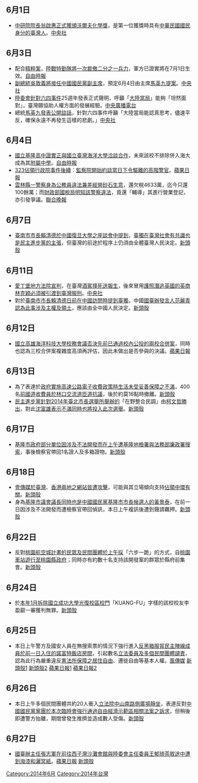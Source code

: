 <noinclude></noinclude>

## 6月1日

  - [中研院院長](https://zh.wikipedia.org/wiki/中研院 "wikilink")[翁啟惠正式獲頒](../Page/翁啟惠.md "wikilink")[沃爾夫化學獎](https://zh.wikipedia.org/wiki/沃爾夫化學獎 "wikilink")，是第一位獲獎時具有[中華民國國民身分的](../Page/中華民國國民.md "wikilink")[臺灣人](../Page/臺灣人.md "wikilink")。[中央社](http://www.cna.com.tw/news/aopl/201406020038-1.aspx)

## 6月3日

  - 配合[精粹案](../Page/精粹案.md "wikilink")，[陸戰特勤隊將一次裁撤二分之一兵力](../Page/中華民國海軍陸戰隊特勤隊.md "wikilink")，軍方已證實將在7月1日生效。[自由時報](http://news.ltn.com.tw/news/focus/paper/784329)
  - [副總統](../Page/中華民國副總統.md "wikilink")[吳敦義將接任](https://zh.wikipedia.org/wiki/吳敦義 "wikilink")[中國國民黨副主席](../Page/中國國民黨.md "wikilink")，預定6月4日由主席[馬英九提案](../Page/馬英九.md "wikilink")。[中央社](http://www.cna.com.tw/news/aipl/201406030336-1.aspx)
  - [陸委會針對](https://zh.wikipedia.org/wiki/陸委會 "wikilink")[六四事件](../Page/六四事件.md "wikilink")25週年發表正式聲明，呼籲「[大陸當局](https://zh.wikipedia.org/wiki/中華人民共和國政府 "wikilink")」能夠「坦然面對」，臺灣願協助人權方面的發展經驗。[中央廣播電台](https://web.archive.org/web/20140606221339/http://news.rti.org.tw/news/detail/?recordId=112348)
  - 總統[馬英九發表公開談話](../Page/馬英九.md "wikilink")，針對六四事件呼籲「大陸當局能認真思考，儘速平反，確保永遠不再發生這樣的悲劇。」[中央社](http://www.cna.com.tw/news/aipl/201406040005-1.aspx)

## 6月4日

  - [國立基隆高中證實正與](https://zh.wikipedia.org/wiki/國立基隆高中 "wikilink")[國立臺灣海洋大學洽談合作](https://zh.wikipedia.org/wiki/國立臺灣海洋大學 "wikilink")，未來該校不排除併入海大成為其[附屬中學](https://zh.wikipedia.org/wiki/附屬中學 "wikilink")。[自由時報](http://news.ltn.com.tw/news/life/breakingnews/1023631)
  - [323佔領行政院事件後續](../Page/323佔領行政院事件.md "wikilink")：[監察院開始約談當日下令驅離的高階警官](../Page/監察院.md "wikilink")。[蘋果日報](http://www.appledaily.com.tw/realtimenews/article/politics/20140604/410058/)
  - [雲林縣一警察身為公務員違法兼差經營砂石生意](https://zh.wikipedia.org/wiki/雲林縣 "wikilink")，還欠稅4633萬，迄今只還100餘萬；而[財政部國稅局明知該警察違法](https://zh.wikipedia.org/wiki/財政部國稅局 "wikilink")，竟還「輔導」其進行營業登記，亦引發爭議。[聯合晚報](https://web.archive.org/web/20140606191602/http://udn.com/NEWS/NATIONAL/NAT1/8719330.shtml)

## 6月7日

  - [臺南市市長](https://zh.wikipedia.org/wiki/臺南市市長 "wikilink")[賴清德於](../Page/賴清德.md "wikilink")[中國](../Page/中國.md "wikilink")[復旦大學之座談會中提到](https://zh.wikipedia.org/wiki/復旦大學 "wikilink")，[臺獨在臺灣社會有共識也是](https://zh.wikipedia.org/wiki/臺灣獨立運動 "wikilink")[民主進步黨的主張](../Page/民主進步黨.md "wikilink")，但臺灣的前途於程序上仍須由全體臺灣人民決定。[新頭殼](http://newtalk.tw/news_read.php?oid=48062)

## 6月11日

  - [愛丁堡](https://zh.wikipedia.org/wiki/愛丁堡 "wikilink")[地方法院宣判](https://zh.wikipedia.org/wiki/地方法院 "wikilink")，在臺灣[酒駕撞死送報生](https://zh.wikipedia.org/wiki/酒駕 "wikilink")，後來冒用[護照潛逃](https://zh.wikipedia.org/wiki/護照 "wikilink")[英國的英商](https://zh.wikipedia.org/wiki/英國 "wikilink")[林克穎必須被](../Page/林克穎.md "wikilink")[引渡到臺灣服刑](https://zh.wikipedia.org/wiki/引渡 "wikilink")。[中央社](http://www.cna.com.tw/news/firstnews/201406115008-1.aspx)
  - 對於[臺南市市長](https://zh.wikipedia.org/wiki/臺南市市長 "wikilink")[賴清德日前在](../Page/賴清德.md "wikilink")[中國訪問時提到](../Page/中國.md "wikilink")[臺獨](https://zh.wikipedia.org/wiki/臺灣獨立運動 "wikilink")，中國[國臺辦發言人](https://zh.wikipedia.org/wiki/國務院臺灣事務辦公室 "wikilink")[范麗青認為此事涉及主權及領土](https://zh.wikipedia.org/wiki/范麗青 "wikilink")，應該由全中國人民決定。[新頭殼](http://newtalk.tw/news_read.php?oid=48175)

## 6月12日

  - [國立高雄海洋科技大學校務會議否決先前已通過校內公投的兩校合併案](../Page/國立高雄海洋科技大學.md "wikilink")，同時也認為三校合併案複雜度高須再評估，因此未做出是否參與的決議。[蘋果日報](http://www.appledaily.com.tw/realtimenews/article/life/20140612/415232/)

## 6月13日

  - 為了表達於[政府實施](../Page/中華民國政府.md "wikilink")[高速公路電子收費政策時生活未受妥善保障之不滿](https://zh.wikipedia.org/wiki/高速公路電子收費系統_\(台灣\) "wikilink")，400名[前國道收費員於](https://zh.wikipedia.org/wiki/中華民國國道收費員抗爭事件 "wikilink")[林口交流道匝道抗議](https://zh.wikipedia.org/wiki/林口交流道 "wikilink")，後於約莫16點時撤離。[新頭殼](http://newtalk.tw/news/2014/06/13/48253.html)
  - [民主進步黨針對](../Page/民主進步黨.md "wikilink")[2014年臺北市長選舉所舉辦的](../Page/2014年中華民國地方公職人員選舉.md "wikilink")「在野整合民調」由[柯文哲勝出](../Page/柯文哲.md "wikilink")，對此[沈富雄表示不滿同時也將投入此次選舉](../Page/沈富雄.md "wikilink")。[新頭殼](http://newtalk.tw/news/2014/06/13/48236.html)

## 6月17日

  - [基隆市政府部分單位因涉及不法開發而在上午遭](../Page/基隆市政府.md "wikilink")[基隆地檢署與](https://zh.wikipedia.org/wiki/臺灣基隆地方法院檢察署 "wikilink")[法務部廉政署搜索](../Page/法務部廉政署.md "wikilink")，事後檢察官帶回1名證人及多箱證物。[新頭殼](http://newtalk.tw/news/2014/06/17/48344.html)

## 6月18日

  - [壹傳媒於](../Page/壹傳媒.md "wikilink")[臺灣](../Page/臺灣.md "wikilink")、[香港兩地之網站皆遭攻擊](../Page/香港.md "wikilink")，可能與其立場傾向支持[佔領中環有關](../Page/讓愛與和平佔領中環.md "wikilink")。[新頭殼](http://newtalk.tw/news/2014/06/18/47649.html)
  - 身為[基隆市議會議長同時也是](https://zh.wikipedia.org/wiki/基隆市議會 "wikilink")[中國國民黨](../Page/中國國民黨.md "wikilink")[基隆市市長候選人的](https://zh.wikipedia.org/wiki/基隆市市長 "wikilink")[黃景泰](https://zh.wikipedia.org/wiki/黃景泰 "wikilink")，在前一日因涉及不法開發而遭檢察官帶回偵訊，本日上午複訊後遭到聲請羈押。[新頭殼](http://www.newtalk.tw/news_read.php?oid=48377)

## 6月22日

  - 反對[桃園航空城計畫的民眾及民間團體於上午採](../Page/桃園航空城.md "wikilink")「六步一跪」的方式，自[桃園車站遊行至](https://zh.wikipedia.org/wiki/桃園車站 "wikilink")[桃園縣政府](https://zh.wikipedia.org/wiki/桃園縣政府 "wikilink")；同時亦有約數十名支持該開發案的群眾於縣府前集會。[新頭殼](http://www.newtalk.tw/news_read.php?oid=48503)

## 6月24日

  - 於[本年1月拆除](https://zh.wikipedia.org/wiki/2014年1月臺灣#1月15日 "wikilink")[國立成功大學](https://zh.wikipedia.org/wiki/國立成功大學 "wikilink")[光復校區校門](https://zh.wikipedia.org/wiki/國立成功大學光復校區 "wikilink")「KUANG-FU」字樣的該校校友李盈叡一審獲判無罪。[新頭殼](http://newtalk.tw/news/2014/06/24/48593.html)

## 6月25日

  - 本日上午警方及國安人員在無搜索票的情況下強行進入[反黑箱服貿民主陣線成員於前一日入住的](https://zh.wikipedia.org/wiki/反黑箱服貿民主陣線 "wikilink")[諾富特飯店房間](https://zh.wikipedia.org/wiki/台北諾富特華航桃園機場飯店 "wikilink")，引起數名[立法委員及多個民間團體譴責](https://zh.wikipedia.org/wiki/立法委員 "wikilink")，認為此行為嚴重違反[憲法所保障之居住自由](../Page/中華民國憲法.md "wikilink")、遷徙自由等基本人權。[風傳媒](https://web.archive.org/web/20140627071313/http://www.stormmediagroup.com/opencms/news/detail/15207cee-fc0a-11e3-b79d-ef2804cba5a1/?uuid=15207cee-fc0a-11e3-b79d-ef2804cba5a1)
    [新頭殼1](http://newtalk.tw/news_read.php?oid=48596)
    [新頭殼2](https://web.archive.org/web/20140714122707/http://www.newtalk.tw/news_read.php?oid=48618)
    [蘋果日報1](http://www.appledaily.com.tw/realtimenews/article/politics/20140625/422396/)
    [蘋果日報2](http://www.appledaily.com.tw/realtimenews/article/politics/20140625/422544/)

## 6月26日

  - 本日上午多個民間團體共約20人衝入[立法院](../Page/立法院.md "wikilink")[中山南路側廣場靜坐](https://zh.wikipedia.org/wiki/中山南路_\(臺北市\) "wikilink")，表達反對[中國國民黨黨團於本次臨時會強行通過](../Page/中國國民黨.md "wikilink")[自由經濟示範區相關法案之訴求](../Page/自由經濟示範區.md "wikilink")，但稍後即遭警方抬離，期間曾發生推擠並造成數人受傷。[新頭殼](http://newtalk.tw/news_read.php?oid=48640)

## 6月27日

  - [國臺辦主任](https://zh.wikipedia.org/wiki/國務院臺灣事務辦公室 "wikilink")[張志軍在前往](https://zh.wikipedia.org/wiki/張志軍 "wikilink")[西子灣沙灘會館與](../Page/西子灣.md "wikilink")[陸委會主任委員](https://zh.wikipedia.org/wiki/行政院大陸委員會 "wikilink")[王郁琦茶敘途中遭到潑漆和灑冥紙](../Page/王郁琦.md "wikilink")。[蘋果日報](http://www.appledaily.com.tw/realtimenews/article/politics/20140627/424143/)
    [新頭殼](http://newtalk.tw/news_read.php?oid=48708)

<noinclude> </noinclude>

[Category:2014年6月](https://zh.wikipedia.org/wiki/Category:2014年6月 "wikilink")
[Category:2014年台灣](https://zh.wikipedia.org/wiki/Category:2014年台灣 "wikilink")
